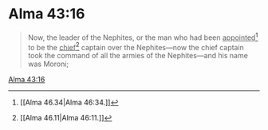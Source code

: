 # Alma 43:16

> Now, the leader of the Nephites, or the man who had been <u>appointed</u>[^a] to be the <u>chief</u>[^b] captain over the Nephites—now the chief captain took the command of all the armies of the Nephites—and his name was Moroni;

[Alma 43:16](https://www.churchofjesuschrist.org/study/scriptures/bofm/alma/43?lang=eng&id=p16#p16)


[^a]: [[Alma 46.34|Alma 46:34.]]
[^b]: [[Alma 46.11|Alma 46:11.]]
